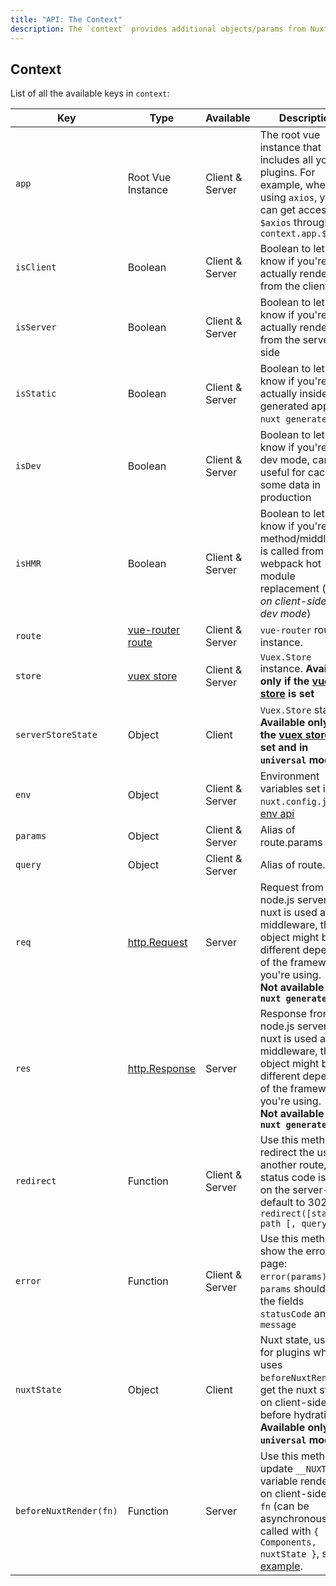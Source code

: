 ```yaml
---
title: "API: The Context"
description: The `context` provides additional objects/params from Nuxt not traditionally available to Vue components. The `context` is available in special nuxt lifecycle areas like `asyncData`, `plugins`, 'middlewares', 'modules', and 'store/nuxtServerInit`. 
---
```


## Context

List of all the available keys in `context`:

| Key | Type | Available | Description |
|-----|------|--------------|-------------|
| `app` | Root Vue Instance | Client & Server | The root vue instance that includes all your plugins. For example, when using `axios`, you can get access to `$axios` through `context.app.$axios`
| `isClient` | Boolean | Client & Server | Boolean to let you know if you're actually renderer from the client-side |
| `isServer` | Boolean | Client & Server | Boolean to let you know if you're actually renderer from the server-side |
| `isStatic` | Boolean | Client & Server | Boolean to let you know if you're actually inside a generated app (via `nuxt generate`) |
| `isDev` | Boolean | Client & Server | Boolean to let you know if you're in dev mode, can be useful for caching some data in production |
| `isHMR` | Boolean | Client & Server | Boolean to let you know if you're the method/middleware is called from webpack hot module replacement (*only on client-side in dev mode*) |
| `route` | [vue-router route](https://router.vuejs.org/en/api/route-object.html) | Client & Server | `vue-router` route instance. |
| `store` | [vuex store](http://vuex.vuejs.org/en/api.html#vuexstore-instance-properties) | Client & Server | `Vuex.Store` instance. **Available only if the [vuex store](/guide/vuex-store) is set** |
| `serverStoreState` | Object | Client | `Vuex.Store` state. **Available only if the [vuex store](/guide/vuex-store) is set and in `universal` mode.** |
| `env` | Object | Client & Server | Environment variables set in `nuxt.config.js`, see [env api](/api/configuration-env)  |
| `params` | Object | Client & Server | Alias of route.params |
| `query` | Object | Client & Server | Alias of route.query |
| `req` | [http.Request](https://nodejs.org/api/http.html#http_class_http_incomingmessage) | Server | Request from the node.js server. If nuxt is used as a middleware, the req object might be different depending of the framework you're using.<br>**Not available via `nuxt generate`** |
| `res` | [http.Response](https://nodejs.org/api/http.html#http_class_http_serverresponse) | Server | Response from the node.js server. If nuxt is used as a middleware, the res object might be different depending of the framework you're using.<br>**Not available via `nuxt generate`** |
| `redirect` | Function | Client & Server | Use this method to redirect the user to another route, the status code is used on the server-side, default to 302. `redirect([status,] path [, query])` |
| `error` | Function | Client & Server | Use this method to show the error page: `error(params)`. The `params` should have the fields `statusCode` and `message` |
| `nuxtState` | Object | Client | Nuxt state, useful for plugins which uses `beforeNuxtRender` to get the nuxt state on client-side before hydration. **Available only in `universal` mode.** 
| `beforeNuxtRender(fn)` | Function | Server | Use this method to update `__NUXT__` variable rendered on client-side, the `fn` (can be asynchronous) is called with `{ Components, nuxtState }`, see [example](https://github.com/nuxt/nuxt.js/blob/cf6b0df45f678c5ac35535d49710c606ab34787d/test/fixtures/basic/pages/special-state.vue).  |
